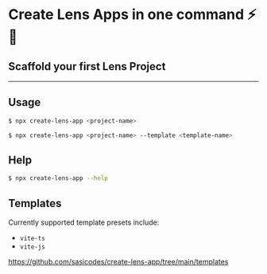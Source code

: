 # Create Lens Apps in one command ⚡ 🌿
## Scaffold your first Lens Project
---
## Usage

```bash
$ npx create-lens-app <project-name>

$ npx create-lens-app <project-name> --template <template-name>
```

## Help

```bash
$ npx create-lens-app --help
```


## Templates
Currently supported template presets include:

- `vite-ts`
- `vite-js`

<https://github.com/sasicodes/create-lens-app/tree/main/templates>
